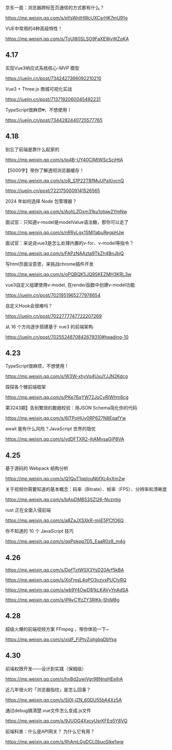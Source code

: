 京东一面：浏览器跨标签页通信的方式都有什么？

https://mp.weixin.qq.com/s/pYsWnIHWcUXCsrHK7mU91g


VUE中常用的4种高级特性！

https://mp.weixin.qq.com/s/ToUI80SLSO9FaXEWvWZoKA

## 4.17
实现Vue3响应式系统核心-MVP 模型

https://juejin.cn/post/7342427366092210210

Vue3 + Three.js 商城可视化实战

https://juejin.cn/post/7137192060045492231


TypeScript很麻烦💔，不想使用！

https://juejin.cn/post/7344282440725577765

## 4.18
别忘了前端是靠什么起家的

https://mp.weixin.qq.com/s/ip4B-UY40CIMtWScScjHtA

【5000字】带你了解透彻浏览器缓存！

https://mp.weixin.qq.com/s/oR_S1P22TBfMuUPaXjvcnQ

https://juejin.cn/post/7221750009141526565

2024 年如何选择 Node 包管理器？

https://mp.weixin.qq.com/s/AohLZOxm31ku1otqw2YmNw

面试官：只知道v-model是modelValue语法糖，那你可以走了

https://mp.weixin.qq.com/s/nRRvLgx1SMI1abuRegpHJw

面试官：来说说vue3是怎么处理内置的v-for、v-model等指令？

https://mp.weixin.qq.com/s/FAPzNAAzta9TkZh4BnJbjQ

写html页面没意思，来挑战chrome插件开发

https://mp.weixin.qq.com/s/oPQBQK5JQ9SKEZMH3KRL3w

vue3自定义组建使用v-model, 在render函数中创建v-model功能

https://juejin.cn/post/7021951965277978654

自定义Hook会很难吗？

https://juejin.cn/post/7022777747722207269

从 16 个方向逐步搭建基于 vue3 的前端架构

https://juejin.cn/post/7025524870842679310#heading-10

## 4.23
TypeScript很麻烦，不想使用！

https://mp.weixin.qq.com/s/W3W-xhyVq4UxuYJJN2Kdcg

探探各个微前端框架

https://mp.weixin.qq.com/s/PKe76qYW72JoCyRIWhm6cg

第3243期】告别繁琐的数据校验：用JSON Schema简化你的代码

https://mp.weixin.qq.com/s/6lTPoHUy0RP627N8EqafYw

await 能有什么风险？JavaScript 世界的隐忧

https://mp.weixin.qq.com/s/vdDFTXR2-jhAMvsaGjP8VA

## 4.25
基于源码的 Webpack 结构分析

https://mp.weixin.qq.com/s/Q1QuT1qplouNbfXc4xXm2w

关于视频你需要知道的基本概念：码率（Bitrate）、帧率（FPS）、分辨率和清晰度

https://mp.weixin.qq.com/s/bAsiDMB53SZI26-Nvzntig

rust 正在全面入侵前端

https://mp.weixin.qq.com/s/a8ZaJXSXkR-mijE5PCfO6Q

你不知道的 10 个 JavaScript 技巧

https://mp.weixin.qq.com/s/qqPpkpp7D5_EaaR0z8_m4g

## 4.26
https://mp.weixin.qq.com/s/DpfTxtWSX3YsD20Arf5kBA

https://mp.weixin.qq.com/s/XoFmsL4qPO3vzvxPUCIvRQ

https://mp.weixin.qq.com/s/wb9Y4OwD81kLKAVyYnAdSA

https://mp.weixin.qq.com/s/jPAvC1fzZY3RlKk-ShiM8g

## 4.28
超级火爆的前端视频方案 FFmpeg ，带你体验一下~

https://mp.weixin.qq.com/s/xldF_FiPtyZqitgbqDbYsg

## 4.30
前端权限开发——设计到实践（保姆级）

https://mp.weixin.qq.com/s/hxBd2uwjVgr98NnsHEeihA


近几年很火的「浏览器指纹」是怎么回事？

https://mp.weixin.qq.com/s/Sl0I-jZN_60DU55bA4Xz5A

通过debug搞清楚.vue文件怎么变成.js文件

https://mp.weixin.qq.com/s/9JUOG4XxcyUsrKFEq5Y8VQ

前端科普：什么是API网关？ 为什么它有用？

https://mp.weixin.qq.com/s/IIhAmLGgDCL0buoSlke1ww
